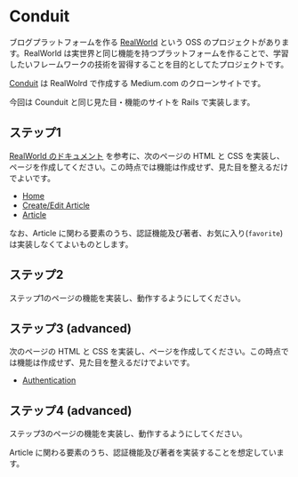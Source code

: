 # Conduit

ブログプラットフォームを作る [RealWorld](https://github.com/gothinkster/realworld/tree/main) という OSS のプロジェクトがあります。RealWorld は実世界と同じ機能を持つプラットフォームを作ることで、学習したいフレームワークの技術を習得することを目的としてたプロジェクトです。

[Conduit](https://demo.realworld.io/#/) は RealWolrd で作成する Medium.com のクローンサイトです。

今回は Counduit と同じ見た目・機能のサイトを Rails で実装します。

## ステップ1

[RealWorld のドキュメント](https://realworld-docs.netlify.app/docs/specs/frontend-specs/templates) を参考に、次のページの HTML と CSS を実装し、ページを作成してください。この時点では機能は作成せず、見た目を整えるだけでよいです。

- [Home](https://realworld-docs.netlify.app/docs/specs/frontend-specs/templates#home)
- [Create/Edit Article](https://realworld-docs.netlify.app/docs/specs/frontend-specs/templates#createedit-article)
- [Article](https://realworld-docs.netlify.app/docs/specs/frontend-specs/templates#article)

なお、Article に関わる要素のうち、認証機能及び著者、お気に入り(`favorite`) は実装しなくてよいものとします。

## ステップ2

ステップ1のページの機能を実装し、動作するようにしてください。

## ステップ3 (advanced)

次のページの HTML と CSS を実装し、ページを作成してください。この時点では機能は作成せず、見た目を整えるだけでよいです。

- [Authentication](https://realworld-docs.netlify.app/docs/specs/frontend-specs/templates#authentication)

## ステップ4 (advanced)

ステップ3のページの機能を実装し、動作するようにしてください。

Article に関わる要素のうち、認証機能及び著者を実装することを想定しています。
